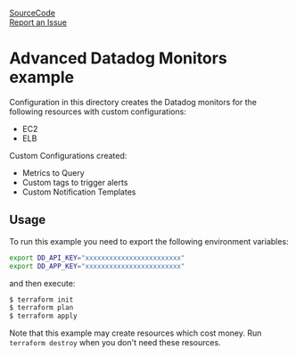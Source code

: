 [SourceCode](https://github.com/nclouds/terraform-aws-datadog/tree/master/examples/advanced)   
[Report an Issue](https://github.com/nclouds/terraform-aws-datadog/issues)

# Advanced Datadog Monitors example

Configuration in this directory creates the Datadog monitors for the following resources with custom configurations:
-   EC2 
-   ELB

Custom Configurations created:
- Metrics to Query
- Custom tags to trigger alerts
- Custom Notification Templates

## Usage

To run this example you need to export the following environment variables:
```bash
export DD_API_KEY="xxxxxxxxxxxxxxxxxxxxxxxx"
export DD_APP_KEY="xxxxxxxxxxxxxxxxxxxxxxxx"
```

and then execute:

```bash
$ terraform init
$ terraform plan
$ terraform apply
```

Note that this example may create resources which cost money. Run `terraform destroy` when you don't need these resources.
